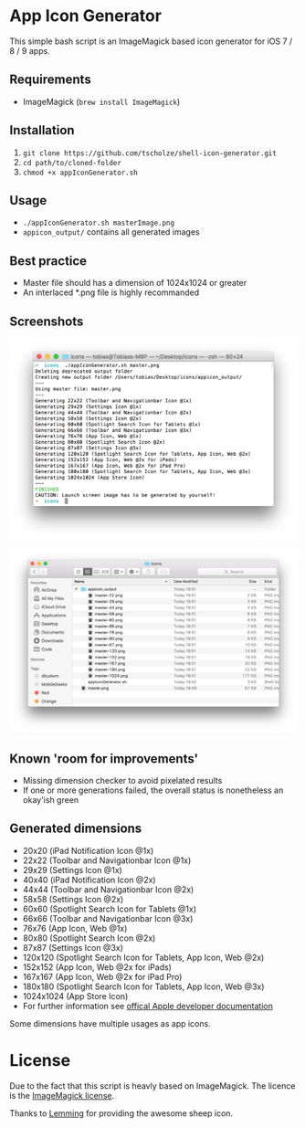 # App Icon Generator
This simple bash script is an ImageMagick based icon generator for iOS 7 / 8 / 9 apps.

## Requirements
* ImageMagick (`brew install ImageMagick`)

## Installation
1. `git clone https://github.com/tscholze/shell-icon-generator.git` 
1. `cd path/to/cloned-folder`
1. `chmod +x appIconGenerator.sh`

## Usage
* `./appIconGenerator.sh masterImage.png`
* `appicon_output/` contains all generated images 

## Best practice
* Master file should has a dimension of 1024x1024 or greater
* An interlaced *.png file is highly recommanded

## Screenshots

![Screenshot](https://github.com/tscholze/shell-icon-generator/blob/master/doc/terminal.png?raw=true "Terminal")

![Screenshot](https://github.com/tscholze/shell-icon-generator/blob/master/doc/finder.png?raw=true "Finder")

## Known 'room for improvements'
* Missing dimension checker to avoid pixelated results
* If one or more generations failed, the overall status is nonetheless an okay'ish green

## Generated dimensions
* 20x20 (iPad Notification Icon @1x)
* 22x22 (Toolbar and Navigationbar Icon @1x)
* 29x29 (Settings Icon @1x)
* 40x40 (iPad Notification Icon @2x)
* 44x44 (Toolbar and Navigationbar Icon @2x)
* 58x58 (Settings Icon @2x)
* 60x60 (Spotlight Search Icon for Tablets @1x)
* 66x66 (Toolbar and Navigationbar Icon @3x)
* 76x76 (App Icon, Web @1x)
* 80x80 (Spotlight Search Icon @2x)
* 87x87 (Settings Icon @3x)
* 120x120 (Spotlight Search Icon for Tablets, App Icon, Web @2x)
* 152x152 (App Icon, Web @2x for iPads)
* 167x167 (App Icon, Web @2x for iPad Pro)
* 180x180 (Spotlight Search Icon for Tablets, App Icon, Web @3x)
* 1024x1024 (App Store Icon)
* For further information see [offical Apple developer documentation](https://developer.apple.com/library/ios/documentation/UserExperience/Conceptual/MobileHIG/IconMatrix.html)

Some dimensions have multiple usages as app icons.

# License
Due to the fact that this script is heavly based on ImageMagick. The licence is the [ImageMagick license](http://www.imagemagick.org/script/license.php).

Thanks to [Lemming](https://openclipart.org/user-detail/lemmling) for providing the awesome sheep icon.
